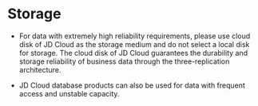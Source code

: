 # Storage

* For data with extremely high reliability requirements, please use cloud disk of JD Cloud as the storage medium and do not select a local disk for storage. The cloud disk of JD Cloud guarantees the durability and storage reliability of business data through the three-replication architecture.

* JD Cloud database products can also be used for data with frequent access and unstable capacity.